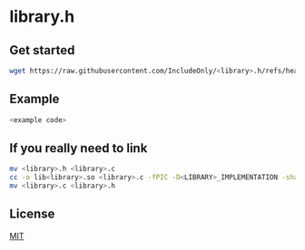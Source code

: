 # library.h

## Get started

```bash
wget https://raw.githubusercontent.com/IncludeOnly/<library>.h/refs/heads/main/<library>.h
```

## Example

```c
<example code>
```

## If you really need to link

```bash
mv <library>.h <library>.c
cc -o lib<library>.so <library>.c -fPIC -D<LIBRARY>_IMPLEMENTATION -shared
mv <library>.c <library>.h
```

## License

[MIT](./LICENSE)
